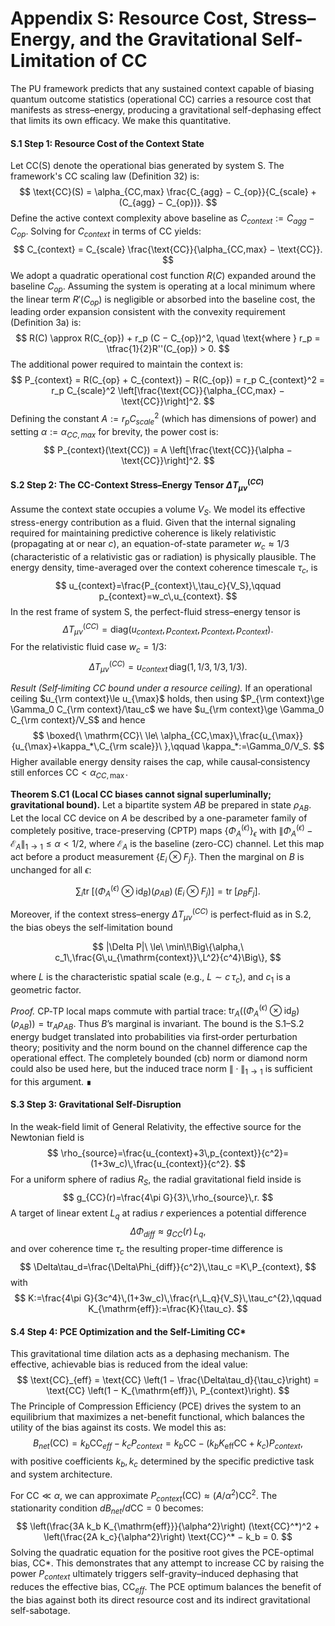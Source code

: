 # Appendix S: Resource Cost, Stress–Energy, and the Gravitational Self-Limitation of CC

The PU framework predicts that any sustained context capable of biasing quantum outcome statistics (operational CC) carries a resource cost that manifests as stress–energy, producing a gravitational self-dephasing effect that limits its own efficacy. We make this quantitative.

#### **S.1 Step 1: Resource Cost of the Context State**

Let CC(S) denote the operational bias generated by system S. The framework's CC scaling law (Definition 32) is:
$$
\text{CC}(S) = \alpha_{CC,max} \frac{C_{agg} − C_{op}}{C_{scale} + (C_{agg} − C_{op})}.
$$
Define the active context complexity above baseline as $C_{context} := C_{agg} − C_{op}$. Solving for $C_{context}$ in terms of CC yields:
$$
C_{context} = C_{scale} \frac{\text{CC}}{\alpha_{CC,max} − \text{CC}}.
$$
We adopt a quadratic operational cost function $R(C)$ expanded around the baseline $C_{op}$. Assuming the system is operating at a local minimum where the linear term $R'(C_{op})$ is negligible or absorbed into the baseline cost, the leading order expansion consistent with the convexity requirement (Definition 3a) is:
$$
R(C) \approx R(C_{op}) + r_p (C − C_{op})^2, \quad \text{where } r_p = \tfrac{1}{2}R''(C_{op}) > 0.
$$
The additional power required to maintain the context is:
$$
P_{context} = R(C_{op} + C_{context}) − R(C_{op}) = r_p C_{context}^2 = r_p C_{scale}^2 \left[\frac{\text{CC}}{\alpha_{CC,max} − \text{CC}}\right]^2.
$$
Defining the constant $A := r_p C_{scale}^2$ (which has dimensions of power) and setting $\alpha := \alpha_{CC,max}$ for brevity, the power cost is:
$$
P_{context}(\text{CC}) = A \left[\frac{\text{CC}}{\alpha − \text{CC}}\right]^2.
$$

#### **S.2 Step 2: The CC-Context Stress–Energy Tensor $\Delta T_{\mu\nu}^{(CC)}$**

Assume the context state occupies a volume $V_S$. We model its effective stress-energy contribution as a fluid. Given that the internal signaling required for maintaining predictive coherence is likely relativistic (propagating at or near $c$), an equation-of-state parameter $w_c \approx 1/3$ (characteristic of a relativistic gas or radiation) is physically plausible. The energy density, time-averaged over the context coherence timescale $\tau_c$, is
$$
u_{context}=\frac{P_{context}\,\tau_c}{V_S},\qquad p_{context}=w_c\,u_{context}.
$$
In the rest frame of system S, the perfect-fluid stress–energy tensor is
$$
\Delta T_{\mu\nu}^{(CC)}=\text{diag}\big(u_{context},\,p_{context},\,p_{context},\,p_{context}\big).
$$
For the relativistic fluid case $w_c=1/3$:
$$
\Delta T_{\mu\nu}^{(CC)}=u_{context}\,\text{diag}(1,\,1/3,\,1/3,\,1/3).
$$

*Result (Self‑limiting CC bound under a resource ceiling).* If an operational ceiling $u_{\rm context}\le u_{\max}$ holds, then using $P_{\rm context}\ge \Gamma_0 C_{\rm context}/\tau_c$ we have $u_{\rm context}\ge \Gamma_0 C_{\rm context}/V_S$ and hence
$$
\boxed{\ \mathrm{CC}\ \le\ \alpha_{CC,\max}\,\frac{u_{\max}}{u_{\max}+\kappa_*\,C_{\rm scale}}\ },\qquad \kappa_*:=\Gamma_0/V_S.
$$
Higher available energy density raises the cap, while causal‑consistency still enforces $\mathrm{CC}<\alpha_{CC,\max}$.

**Theorem S.C1 (Local CC biases cannot signal superluminally; gravitational bound).**
Let a bipartite system $AB$ be prepared in state $\rho_{AB}$. Let the local CC device on $A$ be described by a one-parameter family of completely positive, trace-preserving (CPTP) maps $\{\Phi_A^{(\epsilon)}\}_{\epsilon}$ with $\|\Phi_A^{(\epsilon)}-\mathcal E_A\|_{1\to 1}\le \alpha<1/2$, where $\mathcal{E}_A$ is the baseline (zero-CC) channel. Let this map act before a product measurement $\{E_i\otimes F_j\}$. Then the marginal on $B$ is unchanged for all $\epsilon$:

$$
\sum_i \operatorname{tr}\!\Big[(\Phi_A^{(\epsilon)}\otimes\mathrm{id}_B)(\rho_{AB})\, (E_i\otimes F_j)\Big]
=\operatorname{tr}\!\big[\rho_B F_j\big].
$$

Moreover, if the context stress–energy $\Delta T^{(CC)}_{\mu\nu}$ is perfect‑fluid as in S.2, the bias obeys the self‑limitation bound

$$
|\Delta P|\ \le\ \min\!\Big\{\alpha,\ c_1\,\frac{G\,u_{\mathrm{context}}\,L^2}{c^4}\Big\},
$$

where $L$ is the characteristic spatial scale (e.g., $L\sim c\,\tau_c$), and $c_1$ is a geometric factor.

*Proof.* CP‑TP local maps commute with partial trace: $\operatorname{tr}_A ((\Phi_A^{(\epsilon)}\otimes \mathrm{id}_B)(\rho_{AB}))=\operatorname{tr}_A \rho_{AB}$. Thus $B$’s marginal is invariant. The bound is the S.1–S.2 energy budget translated into probabilities via first‑order perturbation theory; positivity and the norm bound on the channel difference cap the operational effect. The completely bounded (cb) norm or diamond norm could also be used here, but the induced trace norm $\|\cdot\|_{1\to 1}$ is sufficient for this argument. ∎


#### **S.3 Step 3: Gravitational Self-Disruption**

In the weak-field limit of General Relativity, the effective source for the Newtonian field is
$$
\rho_{source}=\frac{u_{context}+3\,p_{context}}{c^2}=(1+3w_c)\,\frac{u_{context}}{c^2}.
$$
For a uniform sphere of radius $R_S$, the radial gravitational field inside is
$$
g_{CC}(r)=\frac{4\pi G}{3}\,\rho_{source}\,r.
$$
A target of linear extent $L_q$ at radius $r$ experiences a potential difference
$$
\Delta\Phi_{diff}\approx g_{CC}(r)\,L_q,
$$
and over coherence time $\tau_c$ the resulting proper-time difference is
$$
\Delta\tau_d=\frac{\Delta\Phi_{diff}}{c^2}\,\tau_c
=K\,P_{context},
$$
with
$$
K:=\frac{4\pi G}{3c^4}\,(1+3w_c)\,\frac{r\,L_q}{V_S}\,\tau_c^{2},\qquad K_{\mathrm{eff}}:=\frac{K}{\tau_c}.
$$

#### **S.4 Step 4: PCE Optimization and the Self-Limiting CC***

This gravitational time dilation acts as a dephasing mechanism. The effective, achievable bias is reduced from the ideal value:
$$
\text{CC}_{eff} = \text{CC} \left(1 − \frac{\Delta\tau_d}{\tau_c}\right) = \text{CC} \left(1 − K_{\mathrm{eff}}\, P_{context}\right).
$$
The Principle of Compression Efficiency (PCE) drives the system to an equilibrium that maximizes a net-benefit functional, which balances the utility of the bias against its costs. We model this as:
$$
B_{net}(\text{CC}) = k_b \text{CC}_{eff} − k_c P_{context} = k_b \text{CC} − \left(k_b K_{\mathrm{eff}} \text{CC} + k_c\right) P_{context},
$$
with positive coefficients $k_b, k_c$ determined by the specific predictive task and system architecture.

For $\text{CC} \ll \alpha$, we can approximate $P_{context}(\text{CC}) \approx (A/\alpha^2) \text{CC}^2$. The stationarity condition $dB_{net}/d\text{CC} = 0$ becomes:
$$
\left(\frac{3A k_b K_{\mathrm{eff}}}{\alpha^2}\right) (\text{CC}^*)^2 + \left(\frac{2A k_c}{\alpha^2}\right) \text{CC}^* − k_b = 0.
$$
Solving the quadratic equation for the positive root gives the PCE-optimal bias, CC*. This demonstrates that any attempt to increase CC by raising the power $P_{context}$ ultimately triggers self-gravity–induced dephasing that reduces the effective bias, CC$_{eff}$. The PCE optimum balances the benefit of the bias against both its direct resource cost and its indirect gravitational self-sabotage.